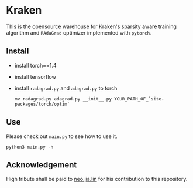 # Kraken

This is the opensource warehouse for Kraken's sparsity aware training algorithm and `RAdaGrad` optimizer  implemented with `pytorch.`

## Install

- install torch==1.4

- install tensorflow

- install `radagrad.py` and `adagrad.py` to torch

  ```
  mv radagrad.py adagrad.py __init__.py YOUR_PATH_OF_`site-packages/torch/optim`
  ```



## Use

Please check out  `main.py` to see how to use it.

```
python3 main.py -h
```



## Acknowledgement

High tribute shall be paid to [neo.jia.lin](https://github.com/neolinsu) for his contribution to this repository.


